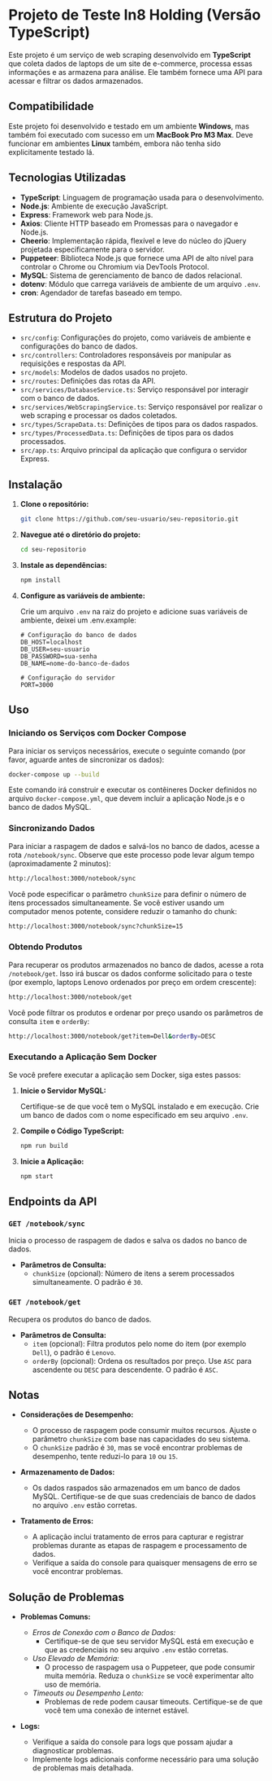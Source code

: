 # Projeto de Teste In8 Holding (Versão TypeScript)

Este projeto é um serviço de web scraping desenvolvido em **TypeScript** que coleta dados de laptops de um site de e-commerce, processa essas informações e as armazena para análise. Ele também fornece uma API para acessar e filtrar os dados armazenados.

## Compatibilidade

Este projeto foi desenvolvido e testado em um ambiente **Windows**, mas também foi executado com sucesso em um **MacBook Pro M3 Max**. Deve funcionar em ambientes **Linux** também, embora não tenha sido explicitamente testado lá.

## Tecnologias Utilizadas

- **TypeScript**: Linguagem de programação usada para o desenvolvimento.
- **Node.js**: Ambiente de execução JavaScript.
- **Express**: Framework web para Node.js.
- **Axios**: Cliente HTTP baseado em Promessas para o navegador e Node.js.
- **Cheerio**: Implementação rápida, flexível e leve do núcleo do jQuery projetada especificamente para o servidor.
- **Puppeteer**: Biblioteca Node.js que fornece uma API de alto nível para controlar o Chrome ou Chromium via DevTools Protocol.
- **MySQL**: Sistema de gerenciamento de banco de dados relacional.
- **dotenv**: Módulo que carrega variáveis de ambiente de um arquivo `.env`.
- **cron**: Agendador de tarefas baseado em tempo.

## Estrutura do Projeto

- `src/config`: Configurações do projeto, como variáveis de ambiente e configurações do banco de dados.
- `src/controllers`: Controladores responsáveis por manipular as requisições e respostas da API.
- `src/models`: Modelos de dados usados no projeto.
- `src/routes`: Definições das rotas da API.
- `src/services/DatabaseService.ts`: Serviço responsável por interagir com o banco de dados.
- `src/services/WebScrapingService.ts`: Serviço responsável por realizar o web scraping e processar os dados coletados.
- `src/types/ScrapeData.ts`: Definições de tipos para os dados raspados.
- `src/types/ProcessedData.ts`: Definições de tipos para os dados processados.
- `src/app.ts`: Arquivo principal da aplicação que configura o servidor Express.

## Instalação

1. **Clone o repositório:**

   ```bash
   git clone https://github.com/seu-usuario/seu-repositorio.git
   ```

2. **Navegue até o diretório do projeto:**

   ```bash
   cd seu-repositorio
   ```

3. **Instale as dependências:**

   ```bash
   npm install
   ```

4. **Configure as variáveis de ambiente:**

   Crie um arquivo `.env` na raiz do projeto e adicione suas variáveis de ambiente, deixei um .env.example:

   ```env
   # Configuração do banco de dados
   DB_HOST=localhost
   DB_USER=seu-usuario
   DB_PASSWORD=sua-senha
   DB_NAME=nome-do-banco-de-dados

   # Configuração do servidor
   PORT=3000
   ```

## Uso

### Iniciando os Serviços com Docker Compose

Para iniciar os serviços necessários, execute o seguinte comando (por favor, aguarde antes de sincronizar os dados):

```bash
docker-compose up --build
```

Este comando irá construir e executar os contêineres Docker definidos no arquivo `docker-compose.yml`, que devem incluir a aplicação Node.js e o banco de dados MySQL.

### Sincronizando Dados

Para iniciar a raspagem de dados e salvá-los no banco de dados, acesse a rota `/notebook/sync`. Observe que este processo pode levar algum tempo (aproximadamente 2 minutos):

```bash
http://localhost:3000/notebook/sync
```

Você pode especificar o parâmetro `chunkSize` para definir o número de itens processados simultaneamente. Se você estiver usando um computador menos potente, considere reduzir o tamanho do chunk:

```bash
http://localhost:3000/notebook/sync?chunkSize=15
```

### Obtendo Produtos

Para recuperar os produtos armazenados no banco de dados, acesse a rota `/notebook/get`. Isso irá buscar os dados conforme solicitado para o teste (por exemplo, laptops Lenovo ordenados por preço em ordem crescente):

```bash
http://localhost:3000/notebook/get
```

Você pode filtrar os produtos e ordenar por preço usando os parâmetros de consulta `item` e `orderBy`:

```bash
http://localhost:3000/notebook/get?item=Dell&orderBy=DESC
```

### Executando a Aplicação Sem Docker

Se você prefere executar a aplicação sem Docker, siga estes passos:

1. **Inicie o Servidor MySQL:**

   Certifique-se de que você tem o MySQL instalado e em execução. Crie um banco de dados com o nome especificado em seu arquivo `.env`.

2. **Compile o Código TypeScript:**

   ```bash
   npm run build
   ```

3. **Inicie a Aplicação:**

   ```bash
   npm start
   ```

## Endpoints da API

### `GET /notebook/sync`

Inicia o processo de raspagem de dados e salva os dados no banco de dados.

- **Parâmetros de Consulta:**
    - `chunkSize` (opcional): Número de itens a serem processados simultaneamente. O padrão é `30`.

### `GET /notebook/get`

Recupera os produtos do banco de dados.

- **Parâmetros de Consulta:**
    - `item` (opcional): Filtra produtos pelo nome do item (por exemplo `Dell`), o padrão é `Lenovo`.
    - `orderBy` (opcional): Ordena os resultados por preço. Use `ASC` para ascendente ou `DESC` para descendente. O padrão é `ASC`.

## Notas

- **Considerações de Desempenho:**

    - O processo de raspagem pode consumir muitos recursos. Ajuste o parâmetro `chunkSize` com base nas capacidades do seu sistema.
    - O `chunkSize` padrão é `30`, mas se você encontrar problemas de desempenho, tente reduzi-lo para `10` ou `15`.

- **Armazenamento de Dados:**

    - Os dados raspados são armazenados em um banco de dados MySQL. Certifique-se de que suas credenciais de banco de dados no arquivo `.env` estão corretas.

- **Tratamento de Erros:**

    - A aplicação inclui tratamento de erros para capturar e registrar problemas durante as etapas de raspagem e processamento de dados.
    - Verifique a saída do console para quaisquer mensagens de erro se você encontrar problemas.

## Solução de Problemas

- **Problemas Comuns:**

    - *Erros de Conexão com o Banco de Dados:*
        - Certifique-se de que seu servidor MySQL está em execução e que as credenciais no seu arquivo `.env` estão corretas.
    - *Uso Elevado de Memória:*
        - O processo de raspagem usa o Puppeteer, que pode consumir muita memória. Reduza o `chunkSize` se você experimentar alto uso de memória.
    - *Timeouts ou Desempenho Lento:*
        - Problemas de rede podem causar timeouts. Certifique-se de que você tem uma conexão de internet estável.

- **Logs:**

    - Verifique a saída do console para logs que possam ajudar a diagnosticar problemas.
    - Implemente logs adicionais conforme necessário para uma solução de problemas mais detalhada.